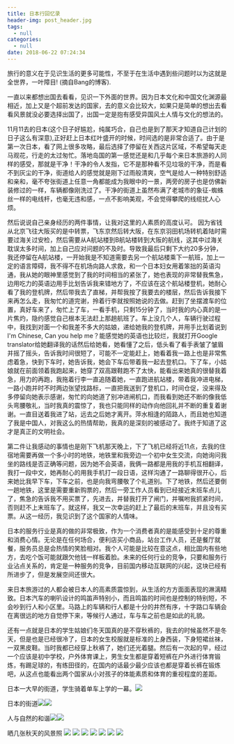 ```yaml
---
title: 日本行回忆录
header-img: post_header.jpg
tags:
  - null
categories:
  - null
date: 2018-06-22 07:24:34
---
```

旅行的意义在于见识生活的更多可能性，不至于在生活中遇到些问题时以为这就是全世界，一叶障目! (摘自Bang的博客).

一直以来都想出国去看看，见识一下外面的世界。因为日本文化和中国文化渊源最相近，加上又是个超前发达的国家，去的意义会比较大，如果只是简单的想出去看看风景就没必要选择出国了，出国一定是抱有感受异国风土人情与文化的想法的。

11月11去的日本(这个日子好尴尬，纯属巧合，自己也是到了那天才知道自己计划的日子这么有深意),正好赶上日本红叶盛开的时候，时间选的是非常合适了。由于是第一次日本，看了网上很多攻略，最后选择了停留在关西这片区域，不希望每天走马观花，行走的太过匆忙。落地岛国的第一感觉还是和几乎每个来日本旅游的人同样的感受，那就是干净！干净的令人发指，它不是那种看不见垃圾的干净，而是看不到灰尘的干净，街道给人的感觉就是刚下过雨般清爽，空气是给人一种特别舒适和亲和，毫不夸张街道上任意一角都能成为我眼中的一景，两旁的房子也是仿佛新装修过的一样，车辆都像刚洗过了。干净的街道上虽然布满了老城市的象征-蜘蛛丝一样的电线杆，也毫无违和感，一点不影响美观，不会觉得攀爬的线缆扰人心烦。

然后说说自己亲身经历的两件事情，让我对这里的人素质的高度认可。 因为省钱从北京飞往大阪买的是中转票，飞东京然后转大阪，在东京羽田机场转机着陆时需要过海关过安检，然后需要从A航站楼到B航站楼转到大阪的航线，这其中过海关耽误太多时间，加上自己应对问题的不及时。导致我最后只剩下大约20多分钟，我还停留在A航站楼，一开始我是不知道需要去另一个航站楼乘下一航班，加上一定的语言障碍，我不得不在机场向路人求救，和一个日本妇女用着笨拙的英语沟通，我从她的眼神里感觉到了我的时间相当的紧张了，她也表现的非常替我焦急，边用吃力的英语边用手比划告诉我来错地方了，不应该在这个航站楼登机，她耐心看了我的登机牌，然后带我去了直梯，并帮我按了我要去的楼层，然后告诉我接下来再怎么走，我匆忙的道完谢，拎着行李就按照她说的去做。赶到了坐摆渡车的位置，真好车来了，匆忙上了车，一看手机，只剩15分钟了，当时我的内心真的是一片焦灼，隐约感觉自己根本无法赶上那趟航班了。车上没几个人，车辆行驶过程中，我找到对面一个和我差不多大的姑娘，递给她我的登机牌，并用手比划着说到I'm Chinese, Can you help me？能感觉她的英语也比较烂，我就打开Google translator给她翻译我的话然后给她看，她看懂了之后，低头看了看手表皱了皱眉并摇了摇头，告诉我时间很短了，可能不一定能赶上，她看着我一路上也是非常焦虑着急，快到下车时，她告诉我，她会下车后带着我一起去登机口。下了车，小姑娘就在前面领着我跑起来，她穿了双高跟鞋跑不了太快，能看出来她真的很替我着急，用力的再跑，我拖着行李一直追随着她，一直跑进航站楼，带着我冲进电梯，一路小跑并时不时两边张望找路标，一直把我送到了登机口，时间仓促，没来得及多停留向她表示感谢，匆忙的向她道了别冲进闸机口，而我看到她还不断的像我低头弯腰敬礼，当时我真的震惊了，我也只能同样的动作向他回礼并不断的重复着谢谢。一直目送着我进了站，远去之后她才离开。萍水相逢的陌路人，而且她也知道了我是中国人，对我这么的热情帮助，我真的是深刻的被感动了。我终于知道了这才是真正的文明社会。

第二件让我感动的事情也是刚下飞机那天晚上，下了飞机已经将近11点，去我的住宿地需要再做一个多小时的地铁，地铁里和我旁边一个初中女生交流，向她询问我坐的路线是否正确等问题，因为她不会英语，我俩一路都是用我的手机互相翻译，我打一段中文，她再耐心的用我手机打一段日语，这样沟通了一路聊得很开心，后来她比我早下车，下车之前，也是向我弯腰敬了个礼道别。下了地铁，然后还要倒一趟地铁，这里是需要重新购票的，然后一旁工作人员看到已经接近末班车点儿了，焦急的告诉我不用买票了，先进去，并替我打开了闸门，并嘱咐我抓紧时间，否则赶不上末班车了。就这样，我又一次幸运的赶上了最后的末班车，并且没有买票。从这一经历，我见识到了这个国家的人情味。

日本的服务行业是真的做的非常极致，作为一个消费者真的是能感受到十足的尊重和消费心情。无论是在任何场合，便利店买小商品，站台工作人员，还是餐厅就餐，服务员总是会热情的笑脸相对。我个人可能是比较在意这点，相比国内有些地方，去吃个饭可能就跟欠他钱一样板着脸。未来的任何行业的竞争，只要和服务行业沾点关系的，肯定是一种服务的竞争，目前国内移动互联网的兴起，这块已经有所进步了，但是发展空间还很大。

来日本旅游过的人都会被日本人的高素质震惊到，从生活的方方面面表现的淋漓精致。日本汽车的喇叭设计的鸣笛声特别小，而且鸣笛的时间也是控制的特别短，不会吵到行人和小区里。马路上的车辆和行人都是十分的井然有序，十字路口车辆会在离很远的地方自觉停下来，等候行人通过，车与车之前也是如此的礼貌。

还有一点就是日本的学生姑娘们冬天国真的是不穿秋裤的，我去的时候虽然不是冬天，但是也是已经很冷了，日本的女生校服就是标准的上身西装，下身短裙丝袜，一双黑皮鞋。当时我都已经穿上秋裤了，她们还光着腿。然后有一次起的早，经过一个应该是初中学校，户外体育课上，男生女生都是穿着短裤在户外进行体育锻炼，有踢足球的，有练田径的，在国内的话最少最少应该也都是穿着长裤在锻炼吧，从这点也能看出两个国家从小对孩子的体能素质和体育的重视程度的差距。


日本一大早的街道，学生骑着单车上学的一幕。![](IMG_4346.JPG)


日本的街道![](IMG_4406.JPG)![](IMG_4703.JPG)

人与自然的和谐![](IMG_4541.JPG)![](IMG_4595.JPG)

晒几张秋天的风景照
![](IMG_5216.JPG)
![](IMG_5218.JPG)
![](IMG_5213.JPG)
![](IMG_5228.JPG)
![](IMG_4846.JPG)
![](IMG_5545.JPG)
![](IMG_5221.JPG)


